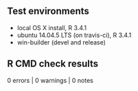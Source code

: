 ## Test environments
* local OS X install, R 3.4.1
* ubuntu 14.04.5 LTS (on travis-ci), R 3.4.1
* win-builder (devel and release)

## R CMD check results

0 errors | 0 warnings | 0 notes